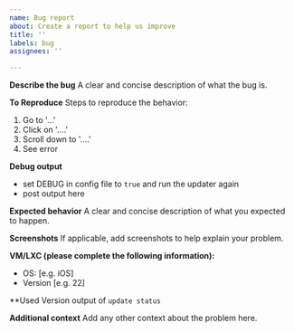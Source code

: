 ```yaml
---
name: Bug report
about: Create a report to help us improve
title: ''
labels: bug
assignees: ''

---
```


**Describe the bug**
A clear and concise description of what the bug is.

**To Reproduce**
Steps to reproduce the behavior:
1. Go to '...'
2. Click on '....'
3. Scroll down to '....'
4. See error

**Debug output**
- set DEBUG in config file to `true` and run the updater again
- post output here

**Expected behavior**
A clear and concise description of what you expected to happen.

**Screenshots**
If applicable, add screenshots to help explain your problem.

**VM/LXC (please complete the following information):**
 - OS: [e.g. iOS]
 - Version [e.g. 22]

**Used Version
output of ```update status```

**Additional context**
Add any other context about the problem here.
